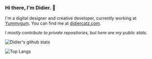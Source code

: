 ### Hi there, I'm Didier. 👋

I'm a digital designer and creative developer, currently working at [Yummygum](https://github.com/Yummygum/). You can find me at [didiercatz.com](https://didiercatz.com).

_I mostly contribute to private repositories, but here are my public stats._


![Didier's github stats](https://github-readme-stats.vercel.app/api?username=didier)

![Top Langs](https://github-readme-stats.vercel.app/api/top-langs/?username=didier&layout=compact)

